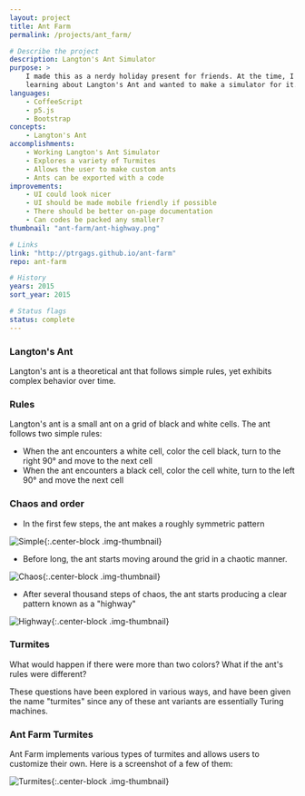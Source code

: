 ```yaml
---
layout: project
title: Ant Farm
permalink: /projects/ant_farm/

# Describe the project
description: Langton's Ant Simulator
purpose: >
    I made this as a nerdy holiday present for friends. At the time, I was
    learning about Langton's Ant and wanted to make a simulator for it.
languages:
    - CoffeeScript
    - p5.js
    - Bootstrap
concepts:
    - Langton's Ant
accomplishments:
    - Working Langton's Ant Simulator
    - Explores a variety of Turmites
    - Allows the user to make custom ants
    - Ants can be exported with a code
improvements:
    - UI could look nicer
    - UI should be made mobile friendly if possible
    - There should be better on-page documentation
    - Can codes be packed any smaller?
thumbnail: "ant-farm/ant-highway.png"

# Links
link: "http://ptrgags.github.io/ant-farm"
repo: ant-farm

# History
years: 2015
sort_year: 2015

# Status flags
status: complete
---
```

### Langton's Ant

Langton's ant is a theoretical ant that follows simple rules, yet exhibits
complex behavior over time.

### Rules

Langton's ant is a small ant on a grid of black and white cells. The ant
follows two simple rules:

* When the ant encounters a white cell, color the cell black, turn to the
  right 90° and move to the next cell
* When the ant encounters a black cell, color the cell white, turn to the
  left 90° and move the next cell

### Chaos and order

* In the first few steps, the ant makes a roughly symmetric pattern

![Simple]({{site.url}}/images/ant-farm/ant-simple.png){:.center-block .img-thumbnail}

* Before long, the ant starts moving around the grid in a chaotic manner.

![Chaos]({{site.url}}/images/ant-farm/ant-chaotic.png){:.center-block .img-thumbnail}

* After several thousand steps of chaos, the ant starts producing a clear
  pattern known as a "highway"

![Highway]({{site.url}}/images/ant-farm/ant-highway.png){:.center-block .img-thumbnail}

### Turmites

What would happen if there were more than two colors? What if the ant's rules
were different?

<!-- TODO: Add link to Turmites Wikipedia page! -->

These questions have been explored in various ways, and have been given
the name "turmites" since any of these ant variants are essentially Turing
machines.

### Ant Farm Turmites

Ant Farm implements various types of turmites and allows users to customize
their own. Here is a screenshot of a few of them:

![Turmites]({{site.url}}/images/ant-farm/ants-other.png){:.center-block .img-thumbnail}
